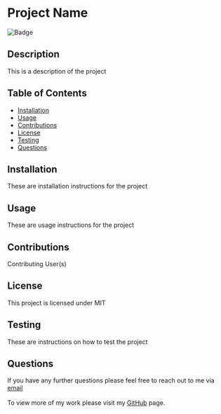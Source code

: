 # Project Name
  
  ![Badge](https://img.shields.io/badge/licence-MIT-green)

  ## Description
  This is a description of the project

  ## Table of Contents
  * [Installation](#installation)
  * [Usage](#usage)
  * [Contributions](#contributions)
  * [License](#license)
  * [Testing](#testing)
  * [Questions](#questions)

  ## Installation
  These are installation instructions for the project

  ## Usage 
  These are usage instructions for the project

  ## Contributions
  Contributing User(s)

  
  ## License 
  This project is licensed under MIT 
  

  ## Testing
  These are instructions on how to test the project

  ## Questions
  If you have any further questions please feel free to reach out to me via [email](mailto:samwilliams281@gmail.com)  <br>  
  To view more of my work please visit my [GitHub](https://github.com/samw281) page.
